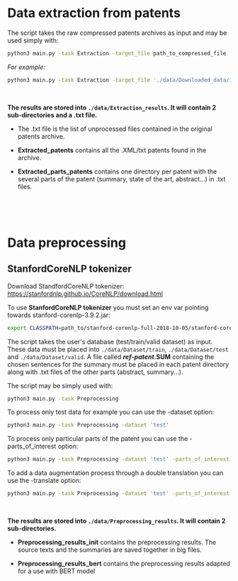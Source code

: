 # Data extraction from patents


The script takes the raw compressed patents archives as input and may be used simply with:
```bash
python3 main.py -task Extraction -target_file path_to_compressed_file
```
_For example:_

```bash
python3 main.py -task Extraction -target_file './data/Downloaded_data/ipg070102.zip'
```


<p>&nbsp;</p>

**The results are stored into ```./data/Extraction_results```. It will contain 2 sub-directories and a .txt file.**

* The .txt file is the list of unprocessed files contained in the original patents archive.

* **Extracted_patents** contains all the .XML/txt patents found in the archive.

* **Extracted_parts_patents** contains one directory per patent with the several parts of the patent (summary, state of the art, abstract...) in .txt files.

<p>&nbsp;</p>
<p>&nbsp;</p>

# Data preprocessing

## StanfordCoreNLP tokenizer
Download StandfordCoreNLP tokenizer: https://stanfordnlp.github.io/CoreNLP/download.html

To use **StanfordCoreNLP tokenizer** you must set an env var pointing towards stanford-corenlp-3.9.2.jar:

```bash
export CLASSPATH=path_to/stanford-corenlp-full-2018-10-05/stanford-corenlp-3.9.2.jar
```

The script takes the user's database (test/train/valid dataset) as input. These data must be placed into ```./data/Dataset/train```, ```./data/Dataset/test``` and ```./data/Dataset/valid```. 
A file called **_ref-patent_.SUM** containing the chosen sentences for the summary must be placed in each patent directory along with .txt files of the other parts (abstract, summary...).

The script may be simply used with:
```bash
python3 main.py -task Preprocessing
```
To process only test data for example you can use the -dataset option:
```bash
python3 main.py -task Preprocessing -dataset 'test'
```
To process only particular parts of the patent you can use the -parts_of_interest option:
```bash
python3 main.py -task Preprocessing -dataset 'test' -parts_of_interest 'STATE_OF_THE_ART'
```
To add a data augmentation process through a double translation you can use the -translate option:
```bash
python3 main.py -task Preprocessing -dataset 'test' -parts_of_interest 'STATE_OF_THE_ART' -translate True
```
<p>&nbsp;</p>

**The results are stored into ```./data/Preprocessing_results```. It will contain 2 sub-directories.**

* **Preprocessing_results_init** contains the preprocessing results. The source texts and the summaries are saved together in big files.

* **Preprocessing_results_bert** contains the preprocessing results adapted for a use with BERT model

<p>&nbsp;</p>
<p>&nbsp;</p>


